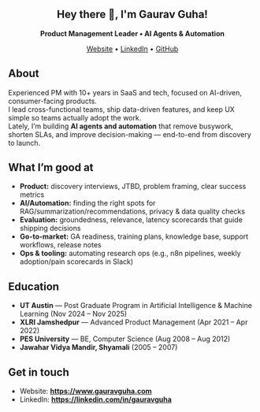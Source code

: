 <h2 align="center">Hey there 👋, I'm Gaurav Guha!</h2>

<p align="center"><strong>Product Management Leader • AI Agents & Automation</strong></p>

<p align="center">
  <a href="https://www.gauravguha.com">Website</a> •
  <a href="https://linkedin.com/in/gauravguha">LinkedIn</a> •
  <a href="https://github.com/gauravguha">GitHub</a>
</p>

## About
Experienced PM with 10+ years in SaaS and tech, focused on AI-driven, consumer-facing products.  
I lead cross-functional teams, ship data-driven features, and keep UX simple so teams actually adopt the work.  
Lately, I’m building **AI agents and automation** that remove busywork, shorten SLAs, and improve decision-making — end-to-end from discovery to launch.

## What I’m good at
- **Product:** discovery interviews, JTBD, problem framing, clear success metrics  
- **AI/Automation:** finding the right spots for RAG/summarization/recommendations, privacy & data quality checks  
- **Evaluation:** groundedness, relevance, latency scorecards that guide shipping decisions  
- **Go-to-market:** GA readiness, training plans, knowledge base, support workflows, release notes  
- **Ops & tooling:** automating research ops (e.g., n8n pipelines, weekly adoption/pain scorecards in Slack)

## Education
- **UT Austin** — Post Graduate Program in Artificial Intelligence & Machine Learning (Nov 2024 – Nov 2025)
- **XLRI Jamshedpur** — Advanced Product Management (Apr 2021 – Apr 2022)
- **PES University** — BE, Computer Science (Aug 2008 – Aug 2012)
- **Jawahar Vidya Mandir, Shyamali** (2005 – 2007)

## Get in touch
- Website: **https://www.gauravguha.com**
- LinkedIn: **https://linkedin.com/in/gauravguha**
<!-- Email intentionally left out — paste the one you want visible and I’ll add it -->




